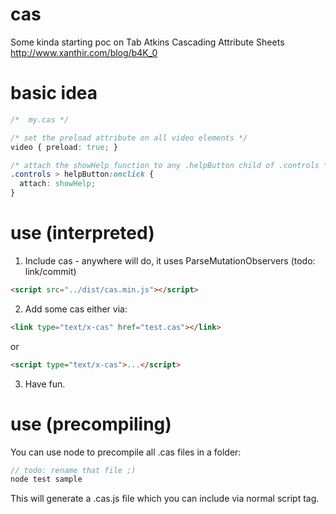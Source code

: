 cas
===

Some kinda starting poc on Tab Atkins Cascading Attribute Sheets http://www.xanthir.com/blog/b4K_0

basic idea
===
```css
/*  my.cas */

/* set the preload attribute on all video elements */
video { preload: true; } 

/* attach the showHelp function to any .helpButton child of .controls */
.controls > helpButton:onclick {
  attach: showHelp;
}
```

use (interpreted)
===
1. Include cas - anywhere will do, it uses ParseMutationObservers (todo: link/commit)
```html
<script src="../dist/cas.min.js"></script>
```
2. Add some cas either via:
```html
<link type="text/x-cas" href="test.cas"></link>
```
or
```html
<script type="text/x-cas">...</script>
```
3. Have fun.


use (precompiling)
====
You can use node to precompile all .cas files in a folder:
```javascript
// todo: rename that file ;)
node test sample
```
This will generate a .cas.js file which you can include via normal script tag.

